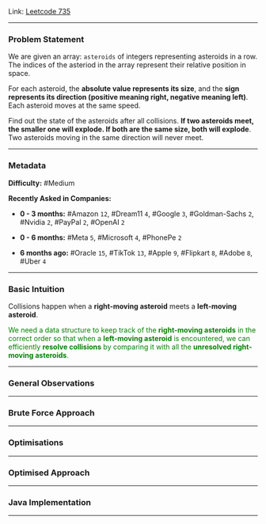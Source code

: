 
Link: [Leetcode 735](https://leetcode.com/problems/asteroid-collision/description/)

---
### Problem Statement

We are given an array: `asteroids` of integers representing asteroids in a row. The indices of the asteriod in the array represent their relative position in space.

For each asteroid, the **absolute value represents its size**, and the **sign represents its direction (positive meaning right, negative meaning left)**. Each asteroid moves at the same speed.

Find out the state of the asteroids after all collisions. **If two asteroids meet, the smaller one will explode. If both are the same size, both will explode**. Two asteroids moving in the same direction will never meet.

---
### Metadata

**Difficulty:** #Medium

**Recently Asked in Companies:**

- **0 - 3 months:** #Amazon `12`, #Dream11 `4`, #Google `3`, #Goldman-Sachs `2`, #Nvidia `2`, #PayPal `2`, #OpenAI `2`

- **0 - 6 months:** #Meta `5`, #Microsoft `4`, #PhonePe `2`

- **6 months ago:** #Oracle `15`, #TikTok `13`, #Apple `9`, #Flipkart `8`, #Adobe `8`, #Uber `4`

---
### Basic Intuition

Collisions happen when a **right-moving asteroid** meets a **left-moving asteroid**. 

<span style="color:green;">We need a data structure to keep track of the <strong>right-moving asteroids</strong> in the correct order so that when a <strong>left-moving asteroid</strong> is encountered, we can efficiently <strong>resolve collisions</strong> by comparing it with all the <strong>unresolved right-moving asteroids</strong>.</span>

---
### General Observations

---
### Brute Force Approach 

---
### Optimisations

---
### Optimised Approach

---
### Java Implementation

---


